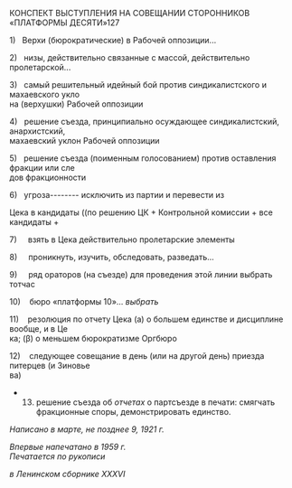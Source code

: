 КОНСПЕКТ ВЫСТУПЛЕНИЯ НА СОВЕЩАНИИ СТОРОННИКОВ «ПЛАТФОРМЫ ДЕСЯТИ»127

1)   Верхи (бюрократические) в Рабочей оппозиции...

2)   низы, действительно связанные с массой, действительно пролетарской...

3)   самый решительный идейный бой против синдикалистского и махаевского укло­  
на (верхушки) Рабочей оппозиции

4)   решение съезда, принципиально осуждающее синдикалистский, анархистский,  
махаевский уклон Рабочей оппозиции

5)   решение съезда (поименным голосованием) против оставления фракции или сле­  
дов фракционности

6)   угроза-------- исключить из партии и перевести из

Цека в кандидаты ((по решению ЦК + Контрольной комиссии + все кандидаты +

7)     взять в Цека действительно пролетарские элементы

8)     проникнуть, изучить, обследовать, разведать...

9)     ряд ораторов (на съезде) для проведения этой линии выбрать тотчас

10)    бюро «платформы 10»... _выбрать_

11)    резолюция по отчету Цека (а) о большем единстве и дисциплине вообще, и в Це­  
ка; (β) о меньшем бюрократизме Оргбюро

12)    следующее совещание в день (или на другой день) приезда питерцев (и Зиновье­  
ва)

+ 13) решение съезда об _отчетах_ о партсъезде в печати: смягчать фракционные споры, демонстрировать единство.

_Написано в марте, не позднее 9, 1921 г._

_Впервые напечатано в 1959 г.                                                              Печатается по рукописи_

_в Ленинском сборнике_ _XXXVI_